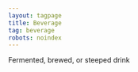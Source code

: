 ```yaml
---
layout: tagpage
title: Beverage
tag: beverage
robots: noindex
---
```


Fermented, brewed, or steeped drink
